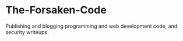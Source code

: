 # The-Forsaken-Code
Publishing and blogging programming and web development code, and security writeups.

